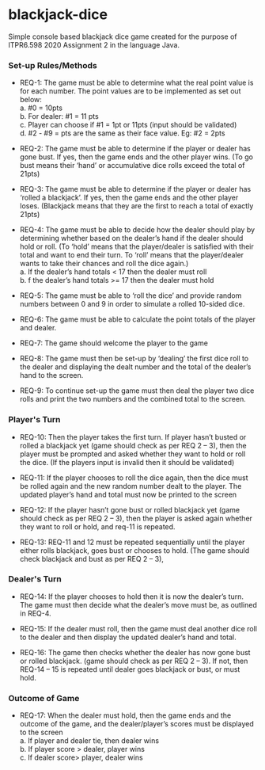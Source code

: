 # blackjack-dice
Simple console based blackjack dice game created for the purpose of ITPR6.598 2020 Assignment 2 in the language Java.

### Set-up Rules/Methods
* REQ-1: The game must be able to determine what the real point value is for each number. The point values are to be implemented as set out below: \
      a. #0 = 10pts \
      b. For dealer: #1 = 11 pts \
      c. Player can choose if #1 = 1pt or 11pts (input should be validated) \
      d. #2 - #9 = pts are the same as their face value. Eg: #2 = 2pts 

* REQ-2:  The game must be able to determine if the player or dealer has gone bust. If yes, then the game ends and the other player wins. 
(To go bust means their ‘hand’ or accumulative dice rolls exceed the total of 21pts)

* REQ-3:  The game must be able to determine if the player or dealer has ‘rolled a blackjack’.  If yes, then the game ends and the other player loses.
(Blackjack means that they are the first to reach a total of exactly 21pts)

* REQ-4:  The game must be able to decide how the dealer should play by determining whether based on the dealer’s hand if the dealer should hold or roll.
(To ‘hold’ means that the player/dealer is satisfied with their total and want to end their turn. To ‘roll’ means that the player/dealer wants to take their chances and roll the dice again.)\
      a. If the dealer’s hand totals < 17 then the dealer must roll\
      b. f the dealer’s hand totals >= 17 then the dealer must hold

* REQ-5:  The game must be able to ‘roll the dice’ and provide random numbers between 0 and 9 in order to simulate a rolled 10-sided dice.

* REQ-6:  The game must be able to calculate the point totals of the player and dealer.

* REQ-7:  The game should welcome the player to the game

* REQ-8:  The game must then be set-up by ‘dealing’ the first dice roll to the dealer and displaying the dealt number and the total of the dealer’s hand to the screen.

* REQ-9:  To continue set-up the game must then deal the player two dice rolls and print the two numbers and the combined total to the screen.

### Player's Turn
* REQ-10:  Then the player takes the first turn. If player hasn’t busted or rolled a blackjack yet (game should check as per REQ 2 – 3), then the player must be prompted and asked whether they want to hold or roll the dice. (If the players input is invalid then it should be validated)

* REQ-11:  If the player chooses to roll the dice again, then the dice must be rolled again and the new random number dealt to the player. The updated player’s hand and total must now be printed to the screen

* REQ-12:  If the player hasn’t gone bust or rolled blackjack yet (game should check as per REQ 2 – 3),  then the player is asked again whether they want to roll or hold, and req-11 is repeated.

* REQ-13:  REQ-11 and 12 must be repeated sequentially until the player either rolls blackjack, goes bust or chooses to hold. (The game should check blackjack and bust as per REQ 2 – 3),

### Dealer's Turn
* REQ-14:  If the player chooses to hold then it is now the dealer’s turn. The game must then decide what the dealer’s move must be, as outlined in REQ-4.

* REQ-15:  If the dealer must roll, then the game must deal another dice roll to the dealer and then display the updated dealer’s hand and total.

* REQ-16:  The game then checks whether the dealer has now gone bust or rolled blackjack. (game should check as per REQ 2 – 3). If not, then REQ-14 – 15 is repeated until dealer goes blackjack or bust, or must hold.

### Outcome of Game
* REQ-17:  When the dealer must hold, then the game ends and the outcome of the game, and the dealer/player’s scores must be displayed to the screen\
      a. If player and dealer tie, then dealer wins\
      b. If player score > dealer, player wins\
      c. If dealer score> player, dealer wins

